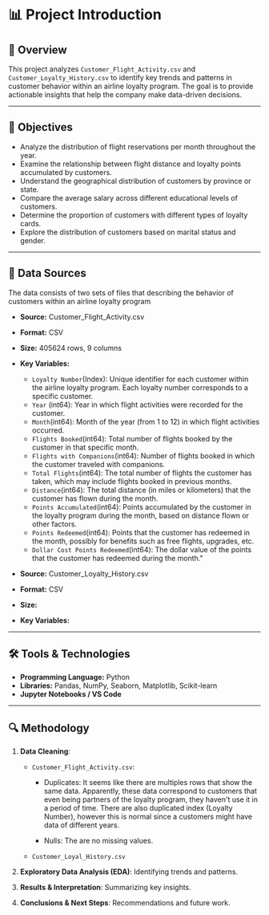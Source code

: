  # 📊 Project Introduction

## 📌 Overview

This project analyzes `Customer_Flight_Activity.csv` and `Customer_Loyalty_History.csv` to identify key trends and patterns in customer behavior within an airline loyalty program. The goal is to provide actionable insights that help the company make data-driven decisions.  

---

## 🎯 Objectives

- Analyze the distribution of flight reservations per month throughout the year.  
- Examine the relationship between flight distance and loyalty points accumulated by customers.  
- Understand the geographical distribution of customers by province or state.  
- Compare the average salary across different educational levels of customers.  
- Determine the proportion of customers with different types of loyalty cards.  
- Explore the distribution of customers based on marital status and gender.  

---

## 📂 Data Sources
The data consists of two sets of files that describing the behavior of customers within an airline loyalty program

- **Source:** Customer_Flight_Activity.csv
- **Format:** CSV 
- **Size:** 405624 rows, 9 columns
- **Key Variables:**
  - `Loyalty Number`(Index): Unique identifier for each customer within the airline loyalty program. Each loyalty number corresponds to a specific customer.
  - `Year` (int64): Year in which flight activities were recorded for the customer.
  - `Month`(int64): Month of the year (from 1 to 12) in which flight activities occurred.
  - `Flights Booked`(int64): Total number of flights booked by the customer in that specific month.
  - `Flights with Companions`(int64): Number of flights booked in which the customer traveled with companions.
  - `Total Flights`(int64): The total number of flights the customer has taken, which may include flights booked in previous months.
  - `Distance`(int64): The total distance (in miles or kilometers) that the customer has flown during the month.
  - `Points Accumulated`(int64): Points accumulated by the customer in the loyalty program during the month, based on distance flown or other factors.
  - `Points Redeemed`(int64): Points that the customer has redeemed in the month, possibly for benefits such as free flights, upgrades, etc.
  - `Dollar Cost Points Redeemed`(int64): The dollar value of the points that the customer has redeemed during the month."


- **Source:** Customer_Loyalty_History.csv
- **Format:** CSV 
- **Size:** 
- **Key Variables:**


---

## 🛠️ Tools & Technologies

- **Programming Language:** Python
- **Libraries:** Pandas, NumPy, Seaborn, Matplotlib, Scikit-learn
- **Jupyter Notebooks / VS Code**

---

## 🔍 Methodology

1. **Data Cleaning**: 
    - `Customer_Flight_Activity.csv`: 

      - Duplicates: It seems like there are multiples rows that show the same data. Apparently, these data correspond to customers that even being partners of the loyalty program, they haven't use it in a period of time. There are also duplicated index (Loyalty Number), however this is normal since a customers might have data of different years. 

      - Nulls: The are no missing values. 
      
    - `Customer_Loyal_History.csv`

2. **Exploratory Data Analysis (EDA)**: Identifying trends and patterns.
3. **Results & Interpretation**: Summarizing key insights.
4. **Conclusions & Next Steps**: Recommendations and future work.

